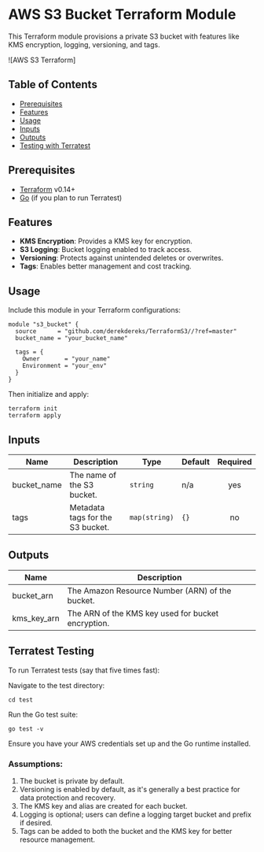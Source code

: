 # AWS S3 Bucket Terraform Module

This Terraform module provisions a private S3 bucket with features like KMS encryption, logging, versioning, and tags.

![AWS S3 Terraform]

## Table of Contents
- [Prerequisites](#prerequisites)
- [Features](#features)
- [Usage](#usage)
- [Inputs](#inputs)
- [Outputs](#outputs)
- [Testing with Terratest](#testing-with-terratest)


## Prerequisites
- [Terraform](https://learn.hashicorp.com/tutorials/terraform/install-cli) v0.14+
- [Go](https://golang.org/doc/install) (if you plan to run Terratest)

## Features
- **KMS Encryption**: Provides a KMS key for encryption.
- **S3 Logging**: Bucket logging enabled to track access.
- **Versioning**: Protects against unintended deletes or overwrites.
- **Tags**: Enables better management and cost tracking.

## Usage

Include this module in your Terraform configurations:

```hcl
module "s3_bucket" {
  source      = "github.com/derekdereks/TerraformS3//?ref=master"
  bucket_name = "your_bucket_name"

  tags = {
    Owner       = "your_name"
    Environment = "your_env"
  }
}
```
Then initialize and apply:
```
terraform init
terraform apply

```
## Inputs

| Name         | Description                       | Type         | Default | Required |
|--------------|-----------------------------------|--------------|---------|:--------:|
| bucket_name  | The name of the S3 bucket.        | `string`     | n/a     | yes      |
| tags         | Metadata tags for the S3 bucket.  | `map(string)`| `{}`    | no       |


## Outputs

| Name         | Description                                        |
|--------------|----------------------------------------------------|
| bucket_arn   | The Amazon Resource Number (ARN) of the bucket.    |
| kms_key_arn  | The ARN of the KMS key used for bucket encryption. |

## Terratest Testing
To run Terratest tests (say that five times fast):

Navigate to the test directory:
```
cd test

```
Run the Go test suite:
```
go test -v

```
Ensure you have your AWS credentials set up and the Go runtime installed.

### Assumptions:

1. The bucket is private by default.
2. Versioning is enabled by default, as it's generally a best practice for data protection and recovery.
3. The KMS key and alias are created for each bucket.
4. Logging is optional; users can define a logging target bucket and prefix if desired.
5. Tags can be added to both the bucket and the KMS key for better resource management.



